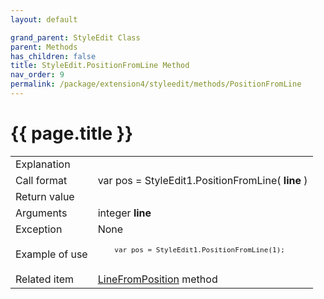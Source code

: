 ```yaml
---
layout: default

grand_parent: StyleEdit Class
parent: Methods
has_children: false
title: StyleEdit.PositionFromLine Method
nav_order: 9
permalink: /package/extension4/styleedit/methods/PositionFromLine
---
```

# {{ page.title }}

<table>
  <tr>
    <td>Explanation</td>
    <td colspan="2"></td>
  </tr>
  <tr>
    <td>Call format</td>
    <td colspan="2">var pos = StyleEdit1.PositionFromLine( <b>line</b> )</td>
  </tr>
  <tr>
    <td>Return value</td>
    <td colspan="2"></td>
  </tr>  
  <tr>
    <td>Arguments</td>
    <td>integer <b>line</b></td>
    <td></td>
  </tr>
  <tr>
    <td>Exception</td>
    <td colspan="2">None</td>
  </tr>
  <tr>
    <td>Example of use</td>
    <td colspan="2"><code><pre>
    var pos = StyleEdit1.PositionFromLine(1);
    </pre></code></td>
  </tr>
  <tr>
    <td>Related item</td>
    <td colspan="2"><a href="/package/extension4/styleedit/methods/LineFromPosition">LineFromPosition</a> method</td>
  </tr>
</table>